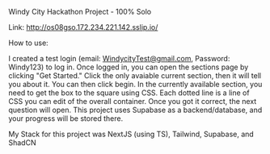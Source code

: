 Windy City Hackathon Project - 100% Solo

Link: http://os08gso.172.234.221.142.sslip.io/

How to use:

I created a test login (email: WindycityTest@gmail.com, Password: Windy123) to log in. Once logged in,
you can open the sections page by clicking "Get Started." Click the only avaiable current section, then it will tell you
about it. You can then click begin. In the currently available section, you need to get the box to the square using CSS.
Each dotted line is a line of CSS you can edit of the overall container. Once you got it correct, the next question will open.
This project uses Supabase as a backend/database, and your progress will be stored there.

My Stack for this project was NextJS (using TS), Tailwind, Supabase, and ShadCN

